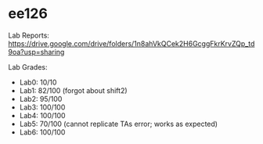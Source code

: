# ee126

Lab Reports: https://drive.google.com/drive/folders/1n8ahVkQCek2H6GcggFkrKrvZQp_td9oa?usp=sharing


Lab Grades:
* Lab0: 10/10 
* Lab1: 82/100 (forgot about shift2)
* Lab2: 95/100
* Lab3: 100/100
* Lab4: 100/100
* Lab5: 70/100  (cannot replicate TAs error; works as expected)
* Lab6: 100/100
